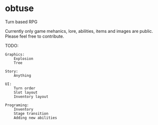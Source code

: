 # obtuse
Turn based RPG

Currently only game mehanics, lore, abilities, items and images are public. Please feel free to contribute.

TODO:
	
	Graphics:
		Explosion
		Tree

	Story:
		Anything

	UI:
		Turn order
		Slot layout
		Inventory layout

	Programing:
		Inventory
		Stage transition
		Adding new abilities
